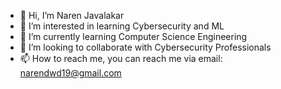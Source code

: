- 👋 Hi, I’m Naren Javalakar
- 👀 I’m interested in learning Cybersecurity and ML
- 🌱 I’m currently learning Computer Science Engineering 
- 💞️ I’m looking to collaborate with Cybersecurity Professionals
- 📫 How to reach me, you can reach me via email: narendwd19@gmail.com

<!---
Naren019/Naren019 is a ✨ special ✨ repository because its `README.md` (this file) appears on your GitHub profile.
You can click the Preview link to take a look at your changes.
--->
